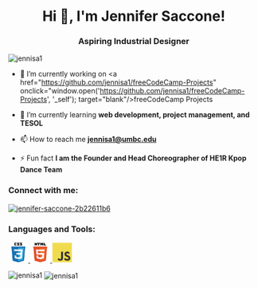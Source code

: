 <h1 align="center">Hi 👋, I'm Jennifer Saccone!</h1>
<h3 align="center">Aspiring Industrial Designer</h3>

<p align="left"> <img src="https://komarev.com/ghpvc/?username=jennisa1&label=Profile%20views&color=0e75b6&style=flat" alt="jennisa1" /> </p>

- 🔭 I’m currently working on <a href="https://github.com/jennisa1/freeCodeCamp-Projects" onclick="window.open('https://github.com/jennisa1/freeCodeCamp-Projects', '_self'); target="blank"/>freeCodeCamp Projects</a>

- 🌱 I’m currently learning **web development, project management, and TESOL**

- 📫 How to reach me **jennisa1@umbc.edu**

- ⚡ Fun fact **I am the Founder and Head Choreographer of HE1R Kpop Dance Team**

<h3 align="left">Connect with me:</h3>
<p align="left">
<a href="https://linkedin.com/in/jennifer-saccone-2b22611b6" target="blank"><img align="center" src="https://raw.githubusercontent.com/rahuldkjain/github-profile-readme-generator/master/src/images/icons/Social/linked-in-alt.svg" alt="jennifer-saccone-2b22611b6" height="30" width="40" /></a>
</p>

<h3 align="left">Languages and Tools:</h3>
<p align="left"> <a href="https://www.w3schools.com/css/" target="_blank" rel="noreferrer"> <img src="https://raw.githubusercontent.com/devicons/devicon/master/icons/css3/css3-original-wordmark.svg" alt="css3" width="40" height="40"/> </a> <a href="https://www.w3.org/html/" target="_blank" rel="noreferrer"> <img src="https://raw.githubusercontent.com/devicons/devicon/master/icons/html5/html5-original-wordmark.svg" alt="html5" width="40" height="40"/> </a> <a href="https://developer.mozilla.org/en-US/docs/Web/JavaScript" target="_blank" rel="noreferrer"> <img src="https://raw.githubusercontent.com/devicons/devicon/master/icons/javascript/javascript-original.svg" alt="javascript" width="40" height="40"/> </a> </p>

<p><img align="left" src="https://github-readme-stats.vercel.app/api/top-langs?username=jennisa1&show_icons=true&locale=en&layout=compact" alt="jennisa1" /></p>

<p>&nbsp;<img align="center" src="https://github-readme-stats.vercel.app/api?username=jennisa1&show_icons=true&locale=en" alt="jennisa1" /></p>


